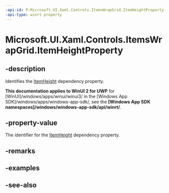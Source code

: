 ```yaml
---
-api-id: P:Microsoft.UI.Xaml.Controls.ItemsWrapGrid.ItemHeightProperty
-api-type: winrt property
---
```


<!-- Property syntax
public Windows.UI.Xaml.DependencyProperty ItemHeightProperty { get; }
-->

# Microsoft.UI.Xaml.Controls.ItemsWrapGrid.ItemHeightProperty

## -description
Identifies the [ItemHeight](itemswrapgrid_itemheight.md) dependency property.

**This documentation applies to WinUI 2 for UWP** for [WinUI]/windows/apps/winui/winui3/ in the [Windows App SDK]/windows/apps/windows-app-sdk/, see the **[Windows App SDK namespaces]/windows/windows-app-sdk/api/winrt/**.

## -property-value
The identifier for the [ItemHeight](itemswrapgrid_itemheight.md) dependency property.

## -remarks

## -examples

## -see-also
